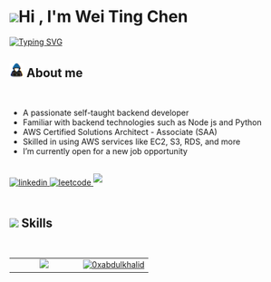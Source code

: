 <h1 align="left"><img src="https://media.giphy.com/media/hvRJCLFzcasrR4ia7z/giphy.gif" width="25"><b>Hi , I'm Wei Ting Chen </b></h1>

<p align="left">
  <a href="https://git.io/typing-svg"><img src="https://readme-typing-svg.demolab.com?font=Fira+Code&pause=1000&color=f3b90c&center=true&width=435&lines=Self+Taught+Backend+Developer;Love+to+Learn+New+Technologies" alt="Typing SVG" /></a>
</p>

## <picture><img src = "https://github.com/0xAbdulKhalid/0xAbdulKhalid/raw/main/assets/mdImages/about_me.gif" width = 25px></picture> **About me**

<br>

- A passionate self-taught backend developer
- Familiar with backend technologies such as Node js and Python
- AWS Certified Solutions Architect - Associate (SAA)
- Skilled in using AWS services like EC2, S3, RDS, and more
- I’m currently open for a new job opportunity

<br>
<a href="www.linkedin.com/in/wei-ting-chen-2949a4192" target="_blank" >
<img src="https://img.shields.io/badge/linkedin:  weiting_chen-%2300acee.svg?color=405DE6&style=for-the-badge&logo=linkedin&logoColor=white" alt=linkedin style="margin-bottom: 5px; display:"/>
</a>
<a href="https://leetcode.com/weitingchen/"  >
<img src="https://img.shields.io/badge/leetcode:  weitingchen-%2300acee.svg?color=f3b90c&style=for-the-badge&logo=leetcode&logoColor=white" alt=leetcode style="margin-bottom: 5px;"/>
</a>
<a href="mailto:ari3schen@gmail.com">
<img src="https://img.shields.io/badge/gmail:  weiting_chen-%23EA4335.svg?style=for-the-badge&logo=gmail&logoColor=white" t=mail style="margin-bottom: 5px;"/>
</a>
<br><br>

## <img src="https://media2.giphy.com/media/QssGEmpkyEOhBCb7e1/giphy.gif?cid=ecf05e47a0n3gi1bfqntqmob8g9aid1oyj2wr3ds3mg700bl&rid=giphy.gif" width ="25"><b> Skills</b>

<br>

<table align="left">
<tr border="none">
  <td width="50%" align="center">
    <a href="https://skillicons.dev">
    <img src="https://skillicons.dev/icons?i=aws,py,django,express,js,nodejs,mongodb,mysql,css,html,postman,docker,git&perline=5" />
  </a>
</td>
<td width="50%" align="center">
    <a href="https://github.com/0xabdulkhalid/">
    <img src="https://github-readme-stats.vercel.app/api/top-langs?username=vvtchen&show_icons=true&locale=en&layout=compact&line_height=20&title_color=7A7ADB&icon_color=2234AE&text_color=D3D3D3&bg_color=0,000000,130F40" alt="0xabdulkhalid"/>
  </td>

</tr>
</table>
<br>

<br>
